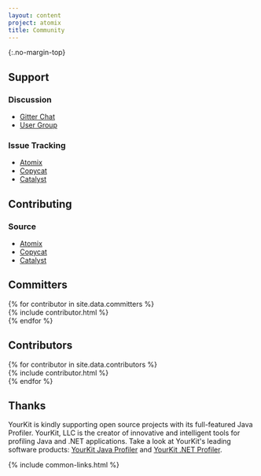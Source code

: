 ```yaml
---
layout: content
project: atomix
title: Community
---
```


{:.no-margin-top}
<div class="container community">
  <div class="row">
    <div class="col-sm-3">
      <h2 id="support">Support</h2>
    </div>
    <div class="col-sm-3">
      <h3>Discussion</h3>
      <ul>
        <li><a href="https://gitter.im/atomix/atomix">Gitter Chat</a></li>
        <li><a href="https://groups.google.com/forum/#!forum/atomixio">User Group</a></li>
      </ul>
    </div>
    <div class="col-sm-3">
      <h3>Issue Tracking</h3>
      <ul>
        <li><a href="https://github.com/atomix/atomix/issues">Atomix</a></li>
        <li><a href="https://github.com/atomix/copycat/issues">Copycat</a></li>
        <li><a href="https://github.com/atomix/catalyst/issues">Catalyst</a></li>
      </ul>
    </div>
  </div>
  <div class="row">
    <div class="col-sm-3">
      <h2 id="#contributing">Contributing</h2>
    </div>
    <div class="col-sm-8">
      <h3>Source</h3>
      <ul>
        <li><a href="https://github.com/atomix/atomix">Atomix</a></li>
        <li><a href="https://github.com/atomix/copycat">Copycat</a></li>
        <li><a href="https://github.com/atomix/catalyst">Catalyst</a></li>
      </ul>
    </div>
  </div>
  <div class="row">
    <div class="col-sm-3">
      <h2 id="committers">Committers</h2>
    </div>
    <div class="col-sm-9">
      <div class="row">
  {% for contributor in site.data.committers %}
        <div class="col-sm-4">
  {% include contributor.html %}
        </div>
  {% endfor %}
      </div>
    </div>
  </div>
  <div class="row">
    <div class="col-sm-3">
      <h2 id="contributors">Contributors</h2>
    </div>
    <div class="col-sm-9">
      <div class="row">
  {% for contributor in site.data.contributors %}
        <div class="col-sm-4">
  {% include contributor.html %}
        </div>
  {% endfor %}
      </div>
    </div>
  </div>
  <div class="row">
    <div class="col-sm-3">
      <h2 id="thanks">Thanks</h2>
    </div>
    <div class="col-sm-8">
      <p>
        YourKit is kindly supporting open source projects with its full-featured Java Profiler.
        YourKit, LLC is the creator of innovative and intelligent tools for profiling
        Java and .NET applications. Take a look at YourKit's leading software products:
        <a href="http://www.yourkit.com/java/profiler/index.jsp">YourKit Java Profiler</a> and
        <a href="http://www.yourkit.com/.net/profiler/index.jsp">YourKit .NET Profiler</a>.
      </p>
    </div>
  </div>
</div>

{% include common-links.html %}